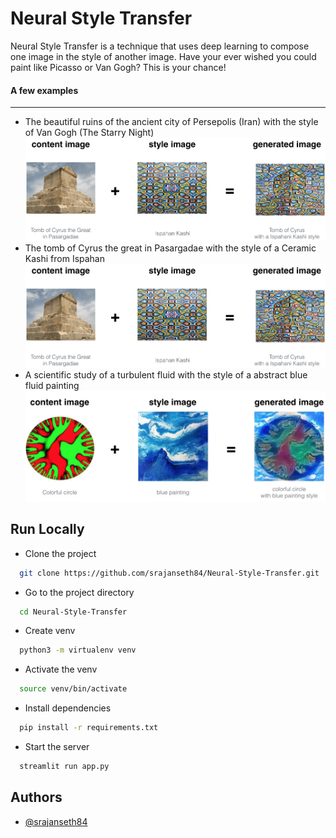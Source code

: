 
# Neural Style Transfer


Neural Style Transfer is a technique that uses deep learning to compose one image in the style of another image. Have your ever wished you could paint like Picasso or Van Gogh? This is your chance!


#### A few examples
-------------------
* The beautiful ruins of the ancient city of Persepolis (Iran) with the style of Van Gogh (The Starry Night) 
  <img src="images/pasargad_kashi.png">
* The tomb of Cyrus the great in Pasargadae with the style of a Ceramic Kashi from Ispahan 
  <img src="images/pasargad_kashi.png">
* A scientific study of a turbulent fluid with the style of a abstract blue fluid painting
  <img src = "images/circle_abstract.png">



## Run Locally

* Clone the project

```bash
  git clone https://github.com/srajanseth84/Neural-Style-Transfer.git
```

* Go to the project directory

```bash
  cd Neural-Style-Transfer
```
* Create venv

```bash
  python3 -m virtualenv venv 
```

* Activate the venv

```bash
  source venv/bin/activate
```

* Install dependencies

```bash
  pip install -r requirements.txt
```

* Start the server

```bash
  streamlit run app.py 
```

    

## Authors

- [@srajanseth84](https://github.com/srajanseth84)

  